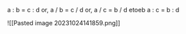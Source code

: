 a : b = c : d
or, a / b = c / d
or, a / c = b / d
etoeb a : c = b : d

![[Pasted image 20231024141859.png]]
